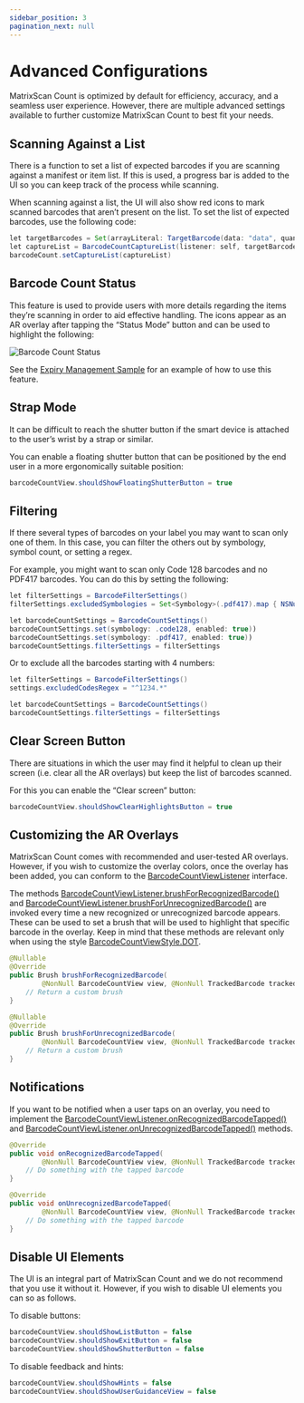 ```yaml
---
sidebar_position: 3
pagination_next: null
---
```


# Advanced Configurations

MatrixScan Count is optimized by default for efficiency, accuracy, and a seamless user experience. However, there are multiple advanced settings available to further customize MatrixScan Count to best fit your needs.

## Scanning Against a List

There is a function to set a list of expected barcodes if you are scanning against a manifest or item list. If this is used, a progress bar is added to the UI so you can keep track of the process while scanning.

When scanning against a list, the UI will also show red icons to mark scanned barcodes that aren’t present on the list. To set the list of expected barcodes, use the following code:

```java
let targetBarcodes = Set(arrayLiteral: TargetBarcode(data: "data", quantity: 1))
let captureList = BarcodeCountCaptureList(listener: self, targetBarcodes: targetBarcodes)
barcodeCount.setCaptureList(captureList)
```

## Barcode Count Status

This feature is used to provide users with more details regarding the items they’re scanning in order to aid effective handling. The icons appear as an AR overlay after tapping the “Status Mode” button and can be used to highlight the following:

![Barcode Count Status](/img/matrixscan-count/barcode_count_status.png)

See the [Expiry Management Sample](https://github.com/Scandit/datacapture-android-samples/tree/master/ExpiryManagementSample) for an example of how to use this feature.

## Strap Mode

It can be difficult to reach the shutter button if the smart device is attached to the user’s wrist by a strap or similar.

You can enable a floating shutter button that can be positioned by the end user in a more ergonomically suitable position:

```java
barcodeCountView.shouldShowFloatingShutterButton = true
```

## Filtering

If there several types of barcodes on your label you may want to scan only one of them. In this case, you can filter the others out by symbology, symbol count, or setting a regex.

For example, you might want to scan only Code 128 barcodes and no PDF417 barcodes. You can do this by setting the following:

```java
let filterSettings = BarcodeFilterSettings()
filterSettings.excludedSymbologies = Set<Symbology>(.pdf417).map { NSNumber(value: $0.rawValue) }

let barcodeCountSettings = BarcodeCountSettings()
barcodeCountSettings.set(symbology: .code128, enabled: true))
barcodeCountSettings.set(symbology: .pdf417, enabled: true))
barcodeCountSettings.filterSettings = filterSettings
```

Or to exclude all the barcodes starting with 4 numbers:

```java
let filterSettings = BarcodeFilterSettings()
settings.excludedCodesRegex = "^1234.*"

let barcodeCountSettings = BarcodeCountSettings()
barcodeCountSettings.filterSettings = filterSettings
```

## Clear Screen Button

There are situations in which the user may find it helpful to clean up their screen (i.e. clear all the AR overlays) but keep the list of barcodes scanned.

For this you can enable the “Clear screen” button:

```java
barcodeCountView.shouldShowClearHighlightsButton = true
```

## Customizing the AR Overlays

MatrixScan Count comes with recommended and user-tested AR overlays. However, if you wish to customize the overlay colors, once the overlay has been added, you can conform to the [BarcodeCountViewListener](https://docs.scandit.com/data-capture-sdk/android/barcode-capture/api/ui/barcode-count-view-listener.html#interface-scandit.datacapture.barcode.count.ui.IBarcodeCountViewListener) interface.

The methods [BarcodeCountViewListener.brushForRecognizedBarcode()](https://docs.scandit.com/data-capture-sdk/android/barcode-capture/api/ui/barcode-count-view-listener.html#method-scandit.datacapture.barcode.count.ui.IBarcodeCountViewListener.BrushForRecognizedBarcode) and [BarcodeCountViewListener.brushForUnrecognizedBarcode()](https://docs.scandit.com/data-capture-sdk/android/barcode-capture/api/ui/barcode-count-view-listener.html#method-scandit.datacapture.barcode.count.ui.IBarcodeCountViewListener.BrushForUnrecognizedBarcode) are invoked every time a new recognized or unrecognized barcode appears. These can be used to set a brush that will be used to highlight that specific barcode in the overlay. Keep in mind that these methods are relevant only when using the style [BarcodeCountViewStyle.DOT](https://docs.scandit.com/data-capture-sdk/android/barcode-capture/api/ui/barcode-count-view.html#value-scandit.datacapture.barcode.count.ui.BarcodeCountViewStyle.Dot).

```java
@Nullable
@Override
public Brush brushForRecognizedBarcode(
        @NonNull BarcodeCountView view, @NonNull TrackedBarcode trackedBarcode) {
    // Return a custom brush
}

@Nullable
@Override
public Brush brushForUnrecognizedBarcode(
        @NonNull BarcodeCountView view, @NonNull TrackedBarcode trackedBarcode) {
    // Return a custom brush
}
```

## Notifications

If you want to be notified when a user taps on an overlay, you need to implement the [BarcodeCountViewListener.onRecognizedBarcodeTapped()](https://docs.scandit.com/data-capture-sdk/android/barcode-capture/api/ui/barcode-count-view-listener.html#method-scandit.datacapture.barcode.count.ui.IBarcodeCountViewListener.OnRecognizedBarcodeTapped) and [BarcodeCountViewListener.onUnrecognizedBarcodeTapped()](https://docs.scandit.com/data-capture-sdk/android/barcode-capture/api/ui/barcode-count-view-listener.html#method-scandit.datacapture.barcode.count.ui.IBarcodeCountViewListener.OnUnrecognizedBarcodeTapped) methods.

```java
@Override
public void onRecognizedBarcodeTapped(
        @NonNull BarcodeCountView view, @NonNull TrackedBarcode trackedBarcode) {
    // Do something with the tapped barcode
}

@Override
public void onUnrecognizedBarcodeTapped(
        @NonNull BarcodeCountView view, @NonNull TrackedBarcode trackedBarcode) {
    // Do something with the tapped barcode
}
```

## Disable UI Elements

The UI is an integral part of MatrixScan Count and we do not recommend that you use it without it. However, if you wish to disable UI elements you can so as follows.

To disable buttons:

```java
barcodeCountView.shouldShowListButton = false
barcodeCountView.shouldShowExitButton = false
barcodeCountView.shouldShowShutterButton = false
```

To disable feedback and hints:

```java
barcodeCountView.shouldShowHints = false
barcodeCountView.shouldShowUserGuidanceView = false
```
